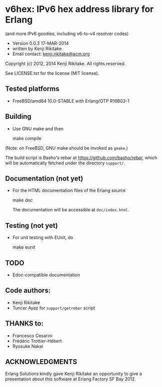 # v6hex: IPv6 hex address library for Erlang

(and more IPv6 goodies, including v6-to-v4 resolver codes)

* Version 0.0.3 17-MAR-2014
* written by Kenji Rikitake
* Email contact: <kenji.rikitake@acm.org>

Copyright (c) 2012, 2014 Kenji Rikitake. All rights reserved.

See LICENSE.txt for the license (MIT license).

## Tested platforms

* FreeBSD/amd64 10.0-STABLE with Erlang/OTP R16B03-1

## Building 

* Use GNU make and then

    make compile

(Note: on FreeBSD, GNU make should be invoked as `gmake`.)

The build script is Basho's rebar at <https://github.com/basho/rebar>,
which will be automatically fetched under the directory `support/`.

## Documentation (not yet)

* For the HTML documentation files of the Erlang source 

    make doc

    The documentation will be accessible at `doc/index.html`.

## Testing (not yet)

* For unit testing with EUnit, do

    make eunit

## TODO

* Edoc-compatible documentation

## Code authors:

* Kenji Rikitake
* Tuncer Ayaz for `support/getrebar` script

## THANKS to:

* Francesco Cesarini
* Fr&eacute;d&eacute;ric Trottier-H&eacute;bert
* Ryosuke Nakai

## ACKNOWLEDGMENTS

Erlang Solutions kindly gave Kenji Rikitake
an opportunity to give a presentation
about this software at Erlang Factory SF Bay 2012.


